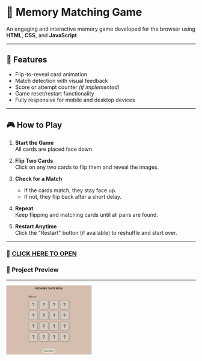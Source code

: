 # 🧠 Memory Matching Game

An engaging and interactive memory game developed for the browser using **HTML**, **CSS**, and **JavaScript**.

---

## 🚀 Features

- Flip-to-reveal card animation  
- Match detection with visual feedback  
- Score or attempt counter *(if implemented)*  
- Game reset/restart functionality  
- Fully responsive for mobile and desktop devices

---

## 🎮 How to Play

1. **Start the Game**  
   All cards are placed face down.

2. **Flip Two Cards**  
   Click on any two cards to flip them and reveal the images.

3. **Check for a Match**  
   - If the cards match, they stay face up.  
   - If not, they flip back after a short delay.

4. **Repeat**  
   Keep flipping and matching cards until all pairs are found.

5. **Restart Anytime**  
   Click the "Restart" button (if available) to reshuffle and start over.

---

### 🔗 [CLICK HERE TO OPEN](https://vidushi-coder.github.io/Memory-Game/index.html)

### 📸 Project Preview

---

<p>
  <img src="preview.png" alt="Screenshot 1" width="45%" />
</p>